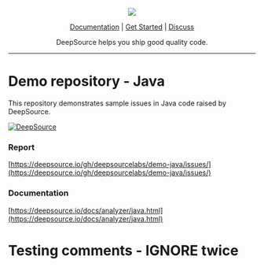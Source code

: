 <p align="center">
  <img src="https://deepsource.io/images/logo-wordmark-dark.svg" />
</p>

<p align="center">
  <a href="https://deepsource.io/docs/">Documentation</a> |
  <a href="https://deepsource.io/signup/">Get Started</a> |
  <a href="https://discuss.deepsource.io/">Discuss</a>
</p>

<p align="center">
  DeepSource helps you ship good quality code.
</p>

</p>

---

# Demo repository - Java

This repository demonstrates sample issues in Java code raised by DeepSource.

[![DeepSource](https://deepsource.io/gh/deepsourcelabs/demo-java.svg/?label=active+issues&show_trend=true)](https://deepsource.io/gh/deepsourcelabs/demo-java/?ref=repository-badge)

### Report

[https://deepsource.io/gh/deepsourcelabs/demo-java/issues/](https://deepsource.io/gh/deepsourcelabs/demo-java/issues/)

### Documentation

[https://deepsource.io/docs/analyzer/java.html](https://deepsource.io/docs/analyzer/java.html)

# Testing comments -  IGNORE twice
